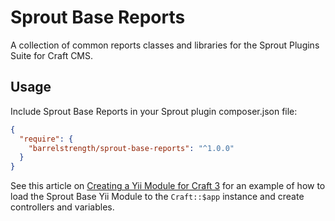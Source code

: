 # Sprout Base Reports

A collection of common reports classes and libraries for the Sprout Plugins Suite for Craft CMS.

## Usage

Include Sprout Base Reports in your Sprout plugin composer.json file:

``` json
{
  "require": {
    "barrelstrength/sprout-base-reports": "^1.0.0"
  }
}
```

See this article on [Creating a Yii Module for Craft 3](https://straightupcraft.com/articles/creating-a-yii-module-for-craft-3) for an example of how to load the Sprout Base Yii Module to the `Craft::$app` instance and create controllers and variables.
